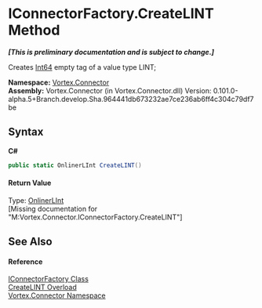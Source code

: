 # IConnectorFactory.CreateLINT Method 
 _**\[This is preliminary documentation and is subject to change.\]**_

Creates <a href="http://msdn2.microsoft.com/en-us/library/6yy583ek" target="_blank">Int64</a> empty tag of a value type LINT;

**Namespace:**&nbsp;<a href="N_Vortex_Connector.md">Vortex.Connector</a><br />**Assembly:**&nbsp;Vortex.Connector (in Vortex.Connector.dll) Version: 0.101.0-alpha.5+Branch.develop.Sha.964441db673232ae7ce236ab6ff4c304c79df7be

## Syntax

**C#**<br />
``` C#
public static OnlinerLInt CreateLINT()
```


#### Return Value
Type: <a href="T_Vortex_Connector_ValueTypes_OnlinerLInt.md">OnlinerLInt</a><br />\[Missing <returns> documentation for "M:Vortex.Connector.IConnectorFactory.CreateLINT"\]

## See Also


#### Reference
<a href="T_Vortex_Connector_IConnectorFactory.md">IConnectorFactory Class</a><br /><a href="Overload_Vortex_Connector_IConnectorFactory_CreateLINT.md">CreateLINT Overload</a><br /><a href="N_Vortex_Connector.md">Vortex.Connector Namespace</a><br />